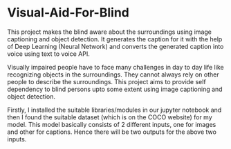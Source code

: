 # Visual-Aid-For-Blind


This project makes the blind aware about the surroundings using image captioning and object    detection. It generates the caption for it with the help of Deep Learning (Neural Network) and converts the generated caption into voice using text to voice API.

Visually impaired people have to face many challenges in day to day life like recognizing objects in the surroundings. They cannot always rely on other people to describe the surroundings. This project aims to provide self dependency to blind persons upto some extent using image captioning and object detection.

Firstly, I installed the suitable libraries/modules in our jupyter notebook and then I found the suitable dataset (which is on the COCO website) for my model.
This model basically consists of 2 different inputs, one for images and other for captions. Hence there will be two outputs for the above two inputs.
